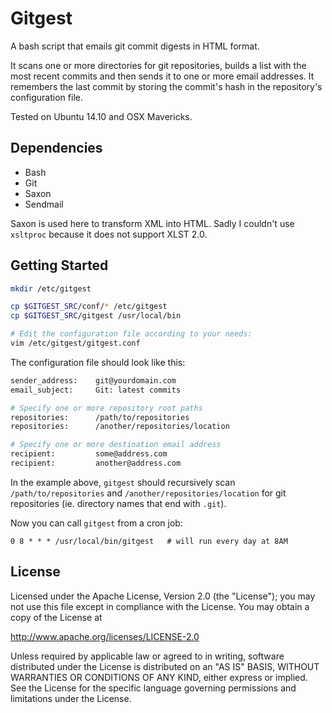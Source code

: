 # Gitgest

A bash script that emails git commit digests in HTML format.

It scans one or more directories for git repositories, builds a list with the most recent commits and then sends it to one or more email addresses. It remembers the last commit by storing the commit's hash in the repository's configuration file.

Tested on Ubuntu 14.10 and OSX Mavericks.

## Dependencies

 * Bash
 * Git
 * Saxon
 * Sendmail

Saxon is used here to transform XML into HTML. Sadly I couldn't use `xsltproc` because it does not support XLST 2.0.

## Getting Started

```bash
mkdir /etc/gitgest

cp $GITGEST_SRC/conf/* /etc/gitgest
cp $GITGEST_SRC/gitgest /usr/local/bin

# Edit the configuration file according to your needs:
vim /etc/gitgest/gitgest.conf
```

The configuration file should look like this:

```bash
sender_address:    git@yourdomain.com
email_subject:     Git: latest commits

# Specify one or more repository root paths
repositories:      /path/to/repositories
repositories:      /another/repositories/location

# Specify one or more destination email address
recipient:         some@address.com
recipient:         another@address.com
```
In the example above, `gitgest` should recursively scan `/path/to/repositories` and `/another/repositories/location` for git repositories (ie. directory names that end with `.git`).

Now you can call `gitgest` from a cron job:

```cron
0 8 * * * /usr/local/bin/gitgest   # will run every day at 8AM
```

## License
Licensed under the Apache License, Version 2.0 (the "License"); you may not use this file except in compliance with the License. You may obtain a copy of the License at

  http://www.apache.org/licenses/LICENSE-2.0

Unless required by applicable law or agreed to in writing, software distributed under the License is distributed on an "AS IS" BASIS, WITHOUT WARRANTIES OR CONDITIONS OF ANY KIND, either express or implied. See the License for the specific language governing permissions and limitations under the License.
